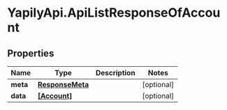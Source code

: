 # YapilyApi.ApiListResponseOfAccount

## Properties
Name | Type | Description | Notes
------------ | ------------- | ------------- | -------------
**meta** | [**ResponseMeta**](ResponseMeta.md) |  | [optional] 
**data** | [**[Account]**](Account.md) |  | [optional] 


